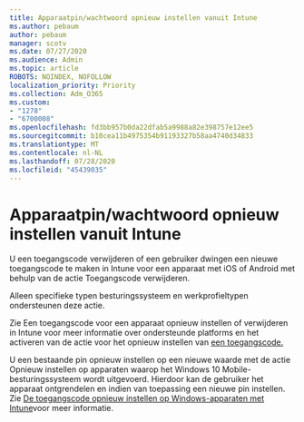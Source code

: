```yaml
---
title: Apparaatpin/wachtwoord opnieuw instellen vanuit Intune
ms.author: pebaum
author: pebaum
manager: scotv
ms.date: 07/27/2020
ms.audience: Admin
ms.topic: article
ROBOTS: NOINDEX, NOFOLLOW
localization_priority: Priority
ms.collection: Adm_O365
ms.custom:
- "1278"
- "6700008"
ms.openlocfilehash: fd3bb957b0da22dfab5a9988a82e398757e12ee5
ms.sourcegitcommit: b10cea11b4975354b91193327b58aa4740d34833
ms.translationtype: MT
ms.contentlocale: nl-NL
ms.lasthandoff: 07/28/2020
ms.locfileid: "45439035"
---
```

# <a name="device-pinpassword-reset-from-intune"></a>Apparaatpin/wachtwoord opnieuw instellen vanuit Intune

U een toegangscode verwijderen of een gebruiker dwingen een nieuwe toegangscode te maken in Intune voor een apparaat met iOS of Android met behulp van de actie Toegangscode verwijderen.

Alleen specifieke typen besturingssysteem en werkprofieltypen ondersteunen deze actie.

Zie Een toegangscode voor een apparaat opnieuw instellen of verwijderen in Intune voor meer informatie over ondersteunde platforms en het activeren van de actie voor het opnieuw instellen van [een toegangscode.](https://docs.microsoft.com/intune/device-passcode-reset)

U een bestaande pin opnieuw instellen op een nieuwe waarde met de actie Opnieuw instellen op apparaten waarop het Windows 10 Mobile-besturingssysteem wordt uitgevoerd. Hierdoor kan de gebruiker het apparaat ontgrendelen en indien van toepassing een nieuwe pin instellen. Zie [De toegangscode opnieuw instellen op Windows-apparaten met Intune](https://docs.microsoft.com/intune/device-windows-pin-reset)voor meer informatie.